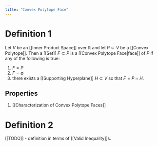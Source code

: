 ```yaml
---
title: "Convex Polytope Face"
---
```


# Definition 1
Let $V$ be an [[Inner Product Space]] over $\mathbb{R}$ and let $P \subset V$ be a [[Convex Polytope]]. Then a [[Set]] $F \subset P$ is a [[Convex Polytope Face|face]] of $P$ if any of the following is true:
1. $F = P$
2. $F = \emptyset$
3. there exists a [[Supporting Hyperplane]] $H \subset V$ so that $F = P \cap H$.

## Properties
1. [[Characterization of Convex Polytope Faces]]

# Definition 2
[[TODO]] - definition in terms of [[Valid Inequality]]s.